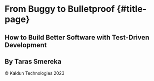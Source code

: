 # From Buggy to Bulletproof {#title-page}
## How to Build Better Software with Test-Driven Development
## By Taras Smereka

&copy; Kaldun Technologies 2023
